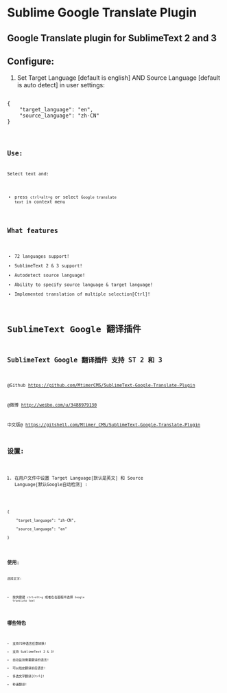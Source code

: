 Sublime Google Translate Plugin
========================
<h2>Google Translate plugin for SublimeText 2 and 3</h2>


Configure:
---------------

1. Set Target Language [default is english] AND Source Language [default is auto detect] in user settings:

<pre><code>
{
    "target_language": "en",
    "source_language": "zh-CN"
}
<code></pre>

Use:
---------------
Select text and:
- press <code>ctrl+alt+g</code> or select <code>Google translate text</code> in context menu

What features
--------------------------
- 72 languages support!
- SublimeText 2 & 3 support!
- Autodetect source language!
- Ability to specify source language & target language!
- Implemented translation of multiple selection[Ctrl]!




SublimeText Google 翻译插件
========================
<h2>SublimeText Google 翻译插件 支持 ST 2 和 3</h2>

@Github https://github.com/MtimerCMS/SublimeText-Google-Translate-Plugin

@微博 http://weibo.com/u/3488979130

中文版@ https://gitshell.com/Mtimer_CMS/SublimeText-Google-Translate-Plugin



设置:
---------------

1. 在用户文件中设置 Target Language[默认是英文] 和 Source Language[默认Google自动检测] :

<pre><code>
{

    "target_language": "zh-CN",

    "source_language": "en"

}
<code></pre>

使用:
---------------
选择文字:
- 按快捷键 <code>ctrl+alt+g</code> 或者右击面板中选择 <code>Google translate text</code>


哪些特色
--------------------------
- 支持72种语言任意转换!
- 支持 SublimeText 2 & 3!
- 自动监测需要翻译的语言!
- 可以指定翻译前后语言!
- 多选文字翻译[Ctrl]!
- 秒速翻译!